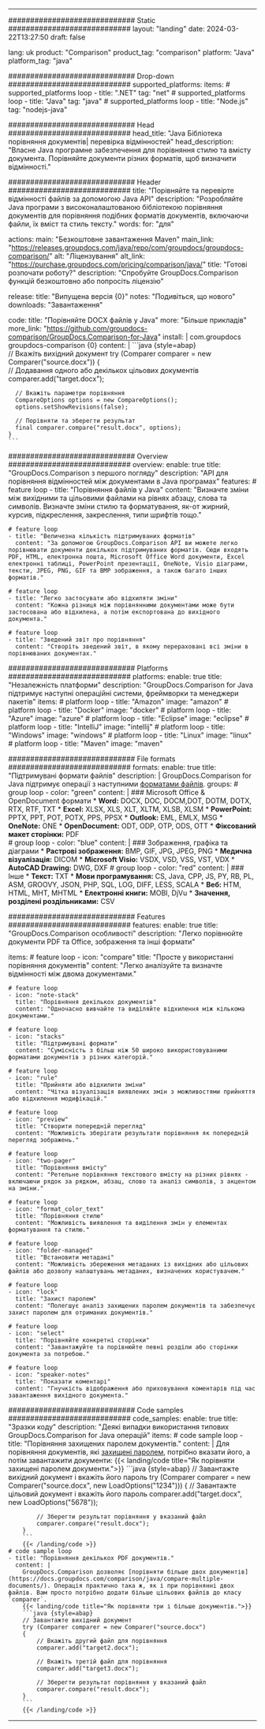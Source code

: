 
---
############################# Static ############################
layout: "landing"
date: 2024-03-22T13:27:50
draft: false

lang: uk
product: "Comparison"
product_tag: "comparison"
platform: "Java"
platform_tag: "java"

############################# Drop-down ############################
supported_platforms:
  items:
    # supported_platforms loop
    - title: ".NET"
      tag: "net"
    # supported_platforms loop
    - title: "Java"
      tag: "java"
    # supported_platforms loop
    - title: "Node.js"
      tag: "nodejs-java"

############################# Head ############################
head_title: "Java Бібліотека порівняння документів| перевірка відмінностей"
head_description: "Власне Java програмне забезпечення для порівняння стилю та вмісту документа. Порівняйте документи різних форматів, щоб визначити відмінності."

############################# Header ############################
title: "Порівняйте та перевірте відмінності файлів за допомогою Java API"
description: "Розробляйте Java програми з високоналаштованою бібліотекою порівняння документів для порівняння подібних форматів документів, включаючи файли, їх вміст та стиль тексту."
words:
  for: "для"

actions:
  main: "Безкоштовне завантаження Maven"
  main_link: "https://releases.groupdocs.com/java/repo/com/groupdocs/groupdocs-comparison/"
  alt: "Ліцензування"
  alt_link: "https://purchase.groupdocs.com/pricing/comparison/java/"
  title: "Готові розпочати роботу?"
  description: "Спробуйте GroupDocs.Comparison функцій безкоштовно або попросіть ліцензію"

release:
  title: "Випущена версія {0}"
  notes: "Подивіться, що нового"
  downloads: "Завантаження"

code:
  title: "Порівняйте DOCX файлів у Java"
  more: "Більше прикладів"
  more_link: "https://github.com/groupdocs-comparison/GroupDocs.Comparison-for-Java"
  install: |
    <dependency>
      <groupId>com.groupdocs</groupId>
      <artifactId>groupdocs-comparison</artifactId>
      <version>{0}</version>
    </dependency>
  content: |
    ```java {style=abap}  
    // Вкажіть вихідний документ
    try (Comparer comparer = new Comparer("source.docx"))
    {    
      // Додавання одного або декількох цільових документів
      comparer.add("target.docx");

      // Вкажіть параметри порівняння
      CompareOptions options = new CompareOptions();
      options.setShowRevisions(false);

      // Порівняти та зберегти результат
      final comparer.compare("result.docx", options);
    }    
    ```

############################# Overview ############################
overview:
  enable: true
  title: "GroupDocs.Comparison з першого погляду"
  description: "API для порівняння відмінностей між документами в Java програмах"
  features:
    # feature loop
    - title: "Порівняння файлів у Java"
      content: "Визначте зміни між вихідними та цільовими файлами на рівнях абзацу, слова та символів. Визначте зміни стилю та форматування, як-от жирний, курсив, підкреслення, закреслення, типи шрифтів тощо."

    # feature loop
    - title: "Величезна кількість підтримуваних форматів"
      content: "За допомогою GroupDocs.Comparison API ви можете легко порівнювати документи декількох підтримуваних форматів. Сюди входять PDF, HTML, електронна пошта, Microsoft Office Word документи, Excel електронні таблиці, PowerPoint презентації, OneNote, Visio діаграми, тексти, JPEG, PNG, GIF та BMP зображення, а також багато інших форматів."

    # feature loop
    - title: "Легко застосувати або відхиляти зміни"
      content: "Кожна різниця між порівнянними документами може бути застосована або відхилена, а потім експортована до вихідного документа."

    # feature loop
    - title: "Зведений звіт про порівняння"
      content: "Створіть зведений звіт, в якому перераховані всі зміни в порівнюваних документах."

############################# Platforms ############################
platforms:
  enable: true
  title: "Незалежність платформи"
  description: "GroupDocs.Comparison for Java підтримує наступні операційні системи, фреймворки та менеджери пакетів"
  items:
    # platform loop
    - title: "Amazon"
      image: "amazon"
    # platform loop
    - title: "Docker"
      image: "docker"
    # platform loop
    - title: "Azure"
      image: "azure"
    # platform loop
    - title: "Eclipse"
      image: "eclipse"
    # platform loop
    - title: "IntelliJ"
      image: "intellij"
    # platform loop
    - title: "Windows"
      image: "windows"
    # platform loop
    - title: "Linux"
      image: "linux"
    # platform loop
    - title: "Maven"
      image: "maven"

############################# File formats ############################
formats:
  enable: true
  title: "Підтримувані формати файлів"
  description: |
    GroupDocs.Comparison for Java підтримує операції з наступними [форматами файлів](https://docs.groupdocs.com/comparison/java/supported-document-formats/).
  groups:
    # group loop
    - color: "green"
      content: |
        ### Microsoft Office & OpenDocument формати
        * **Word:** DOCX, DOC, DOCM,DOT, DOTM, DOTX, RTX, RTF, TXT
        * **Excel:** XLSX, XLS, XLT, XLTM, XLSB, XLSM
        * **PowerPoint:** PPTX, PPT, POT, POTX, PPS, PPSX
        * **Outlook:** EML, EMLX, MSG
        * **OneNote:** ONE
        * **OpenDocument:** ODT, ODP, OTP, ODS, OTT
        * **Фіксований макет сторінки:** PDF        
    # group loop
    - color: "blue"
      content: |
        ### Зображення, графіка та діаграми
        * **Растрові зображення:** BMP, GIF, JPG, JPEG, PNG
        * **Медична візуалізація:** DICOM
        * **Microsoft Visio:** VSDX, VSD, VSS, VST, VDX
        * **AutoCAD Drawing:** DWG, DXF
      # group loop
    - color: "red"
      content: |
        ### Інше
        * **Текст:** TXT
        * **Мови програмування:** CS, Java, CPP, JS, PY, RB, PL, ASM, GROOVY, JSON, PHP, SQL, LOG, DIFF, LESS, SCALA
        * **Веб:** HTM, HTML, MHT, MHTML
        * **Електронні книги:** MOBI, DjVu
        * **Значення, розділені роздільниками:** CSV

############################# Features ############################
features:
  enable: true
  title: "GroupDocs.Comparison особливості"
  description: "Легко порівнюйте документи PDF та Office, зображення та інші формати"

  items:
    # feature loop
    - icon: "compare"
      title: "Просте у використанні порівняння документів"
      content: "Легко аналізуйте та визначте відмінності між двома документами."

    # feature loop
    - icon: "note-stack"
      title: "Порівняння декількох документів"
      content: "Одночасно вивчайте та виділяйте відхилення між кількома документами."

    # feature loop
    - icon: "stacks"
      title: "Підтримувані формати"
      content: "Сумісність з більш ніж 50 широко використовуваними форматами документів з різних категорій."

    # feature loop
    - icon: "rule"
      title: "Прийняти або відхилити зміни"
      content: "Чітка візуалізація виявлених змін з можливостями прийняття або відхилення модифікацій."

    # feature loop
    - icon: "preview"
      title: "Створити попередній перегляд"
      content: "Можливість зберігати результати порівняння як попередній перегляд зображень."

    # feature loop
    - icon: "two-pager"
      title: "Порівняння вмісту"
      content: "Ретельне порівняння текстового вмісту на різних рівнях - включаючи рядок за рядком, абзац, слово та аналіз символів, з акцентом на зміни."

    # feature loop
    - icon: "format_color_text"
      title: "Порівняння стилю"
      content: "Можливість виявлення та виділення змін у елементах форматування та стилю."

    # feature loop
    - icon: "folder-managed"
      title: "Встановити метадані"
      content: "Можливість збереження метаданих із вихідних або цільових файлів або дозволу налаштувань метаданих, визначених користувачем."

    # feature loop
    - icon: "lock"
      title: "Захист паролем"
      content: "Полегшує аналіз захищених паролем документів та забезпечує захист паролем для отриманих документів."

    # feature loop
    - icon: "select"
      title: "Порівняйте конкретні сторінки"
      content: "Завантажуйте та порівнюйте певні розділи або сторінки документа за потребою."

    # feature loop
    - icon: "speaker-notes"
      title: "Показати коментарі"
      content: "Гнучкість відображення або приховування коментарів під час завантаження вихідного документа."

############################# Code samples ############################
code_samples:
  enable: true
  title: "Зразки коду"
  description: "Деякі випадки використання типових GroupDocs.Comparison for Java операцій"
  items:
    # code sample loop
    - title: "Порівняння захищених паролем документів."
      content: |
        Для порівняння документів, які [захищені паролем](https://docs.groupdocs.com/comparison/java/load-password-protected-documents/), потрібно вказати його, а потім завантажити документи:
        {{< landing/code title="Як порівняти захищені паролем документи.">}}
        ```java {style=abap}
        // Завантажте вихідний документ і вкажіть його пароль
        try (Comparer comparer = new Comparer("source.docx", new LoadOptions("1234")))
        {
            // Завантажте цільовий документ і вкажіть його пароль
            comparer.add("target.docx", new LoadOptions("5678"));
        
            // Зберегти результат порівняння у вказаний файл
            comparer.compare("result.docx");
        }
        ```
        {{< /landing/code >}}
    # code sample loop
    - title: "Порівняння декількох PDF документів."
      content: |
        GroupDocs.Comparison дозволяє [порівняти більше двох документів](https://docs.groupdocs.com/comparison/java/compare-multiple-documents/). Операція практично така ж, як і при порівнянні двох файлів. Вам просто потрібно додати більше цільових файлів до класу `comparer`.
        {{< landing/code title="Як порівняти три і більше документів.">}}
        ```java {style=abap}   
        // Завантажте вихідний документ
        try (Comparer comparer = new Comparer("source.docx") 
        {
            // Вкажіть другий файл для порівняння
            comparer.add("target2.docx");

            // Вкажіть третій файл для порівняння
            comparer.add("target3.docx");

            // Зберегти результат порівняння у вказаний файл
            comparer.compare("result.docx");
        }
        ```
        {{< /landing/code >}}

---


